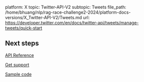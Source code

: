 platform: X
topic: Twitter-API-V2
subtopic: Tweets
file_path: /home/bhuang/nlp/rag-race-challenge2-2024/platform-docs-versions/X_Twitter-API-V2/Tweets.md
url: https://developer.twitter.com/en/docs/twitter-api/tweets/manage-tweets/quick-start

## Next steps

[API Reference](https://developer.twitter.com/en/docs/twitter-api/tweets/manage-tweets/api-reference "API Reference")

[Get support](https://developer.twitter.com/en/support/twitter-api "Get support")

[Sample code](https://github.com/twitterdev/Twitter-API-v2-sample-code "Sample code")